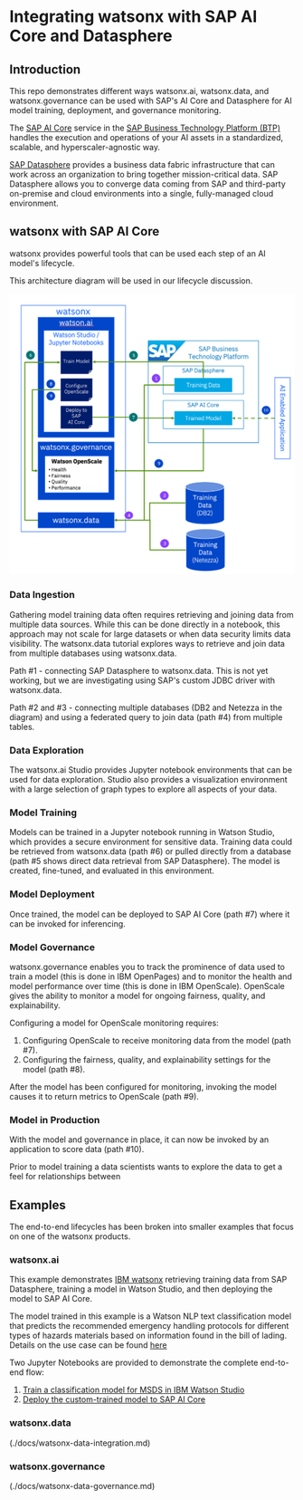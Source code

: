# Integrating watsonx with SAP AI Core and Datasphere

## Introduction
This repo demonstrates different ways watsonx.ai, watsonx.data, and watsonx.governance can be used with SAP's AI Core and Datasphere for AI model training, deployment, and governance monitoring. 

The [SAP AI Core](https://help.sap.com/docs/sap-ai-core) service in the [SAP Business Technology Platform (BTP)](https://help.sap.com/docs/btp) handles the execution and operations of your AI assets in a standardized, scalable, and hyperscaler-agnostic way.

[SAP Datasphere](https://help.sap.com/docs/SAP_DATASPHERE) provides a business data fabric infrastructure that can work across an organization to bring together mission-critical data. SAP Datasphere allows you to converge data coming from SAP and third-party on-premise and cloud environments into a single, fully-managed cloud environment.
 
## watsonx with SAP AI Core
watsonx provides powerful tools that can be used each step of an AI model's lifecycle.

This architecture diagram will be used in our lifecycle discussion.

![End to End flow](./images/end-to-end-flow.png)

### Data Ingestion
Gathering model training data often requires retrieving and joining data from multiple data sources. While this can be done directly in a notebook, this approach may not scale for large datasets or when data security limits data visibility. The watsonx.data tutorial explores ways to retrieve and join data from multiple databases using watsonx.data.

Path #1 - connecting SAP Datasphere to watsonx.data. This is not yet working, but we are investigating using SAP's custom JDBC driver with watsonx.data.

Path #2 and #3 - connecting multiple databases (DB2 and Netezza in the diagram) and using a federated query to join data (path #4) from multiple tables.

### Data Exploration
The watsonx.ai Studio provides Jupyter notebook environments that can be used for data exploration. Studio also provides a visualization environment with a large selection of graph types to explore all aspects of your data.

### Model Training
Models can be trained in a Jupyter notebook running in Watson Studio, which provides a secure environment for sensitive data. Training data could be retrieved from watsonx.data (path #6) or pulled directly from a database (path #5 shows direct data retrieval from SAP Datasphere). The model is created, fine-tuned, and evaluated in this environment.

### Model Deployment
Once trained, the model can be deployed to SAP AI Core (path #7) where it can be invoked for inferencing.

### Model Governance
watsonx.governance enables you to track the prominence of data used to train a model (this is done in IBM OpenPages) and to monitor the health and model performance over time (this is done in IBM OpenScale). OpenScale gives the ability to monitor a model for ongoing fairness, quality, and explainability.

Configuring a model for OpenScale monitoring requires:
1. Configuring OpenScale to receive monitoring data from the model (path #7).
2. Configuring the fairness, quality, and explainability settings for the model (path #8).

After the model has been configured for monitoring, invoking the model causes it to return metrics to OpenScale (path #9).

### Model in Production
With the model and governance in place, it can now be invoked by an application to score data (path #10).


Prior to model training a data scientists wants to explore the data to get a feel for relationships between 

## Examples
The end-to-end lifecycles has been broken into smaller examples that focus on one of the watsonx products.

### watsonx.ai
This example demonstrates [IBM watsonx](https://www.ibm.com/watsonx) retrieving training data from SAP Datasphere, training a model in Watson Studio, and then deploying the model to SAP AI Core.

The model trained in this example is a Watson NLP text classification model that predicts the recommended emergency handling protocols for different types of hazards materials based on information found in the bill of lading. Details on the use case can be found [here](./docs/watsonx-ai.md)

Two Jupyter Notebooks are provided to demonstrate the complete end-to-end flow:

1. [Train a classification model for MSDS in IBM Watson Studio](notebooks/Train-Model-with-Data-from-SAP-Datasphere.ipynb)
1. [Deploy the custom-trained model to SAP AI Core](notebooks/Deploy-Custom-Model-to-SAP-AI-Core.ipynb)

### watsonx.data

(./docs/watsonx-data-integration.md)



### watsonx.governance

(./docs/watsonx-data-governance.md)
